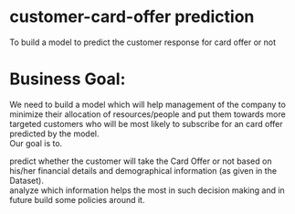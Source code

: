 # customer-card-offer prediction
To build a model to predict the customer response for card offer or not</br>
# Business Goal:
We need to build a model which will help management of the company to minimize their allocation of resources/people and put them towards more targeted customers who will be most likely to subscribe for an card offer predicted by the model.</br>
Our goal is to.</br>

predict whether the customer will take the Card Offer or not based on his/her financial details and demographical information (as given in the Dataset).</br>
analyze which information helps the most in such decision making and in future build some policies around it.
